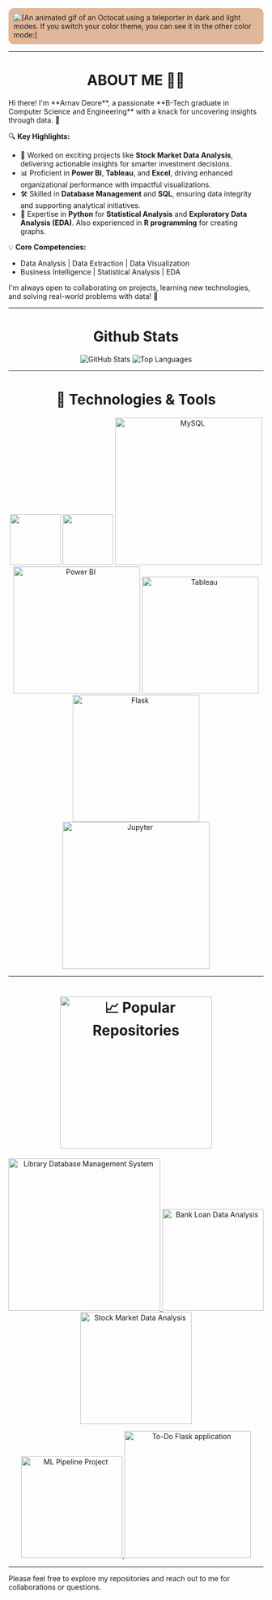 
<p align="center">
  <picture>
    <style>
      @keyframes colorChange {
        0% { background-color: #ff9999; }
        25% { background-color: #99ff99; }
        50% { background-color: #9999ff; }
        75% { background-color: #ffff99; }
        100% { background-color: #ff9999; }
      }
      .slideshow {
        display: inline-block;
        animation: colorChange 2s infinite;
        padding: 10px;
        border-radius: 10px;
      }
    </style>
    <div class="slideshow">
      <source
        media="(prefers-color-scheme: dark)"
        srcset="https://user-images.githubusercontent.com/19292210/199123129-b9c2437d-4e6d-4f1c-a7ea-d9a91babb41d.gif"
      />
      <source
        media="(prefers-color-scheme: light)"
        srcset="https://user-images.githubusercontent.com/19292210/88347096-c067a980-ccfe-11ea-8a06-bdaf552fee06.gif"
      />
      <img
        alt="[An animated gif of an Octocat using a teleporter in dark and light modes. If you switch your color theme, you can see it in the other color mode:]"
        src="https://user-images.githubusercontent.com/25423296/163456779-a8556205-d0a5-45e2-ac17-42d089e3c3f8.png"
      />
    </div>
  </picture>
</p>


<!--
**arnavdeore/arnavdeore** is a ✨ _special_ ✨ repository because its `README.md` (this file) appears on your GitHub profile.

Here are some ideas to get you started:

- 🔭 I’m currently working on ...
- 🌱 I’m currently learning ...
- 👯 I’m looking to collaborate on ...
- 🤔 I’m looking for help with ...
- 💬 Ask me about ...
- 📫 How to reach me: ...
- 😄 Pronouns: ...
- ⚡ Fun fact: ...
-->
---

<h1 align="center">ABOUT ME 👨‍💻</h1>
Hi there! I'm **Arnav Deore**, a passionate **B-Tech graduate in Computer Science and Engineering** with a knack for uncovering insights through data. 🚀 

🔍 **Key Highlights:**
- 🧩 Worked on exciting projects like **Stock Market Data Analysis**, delivering actionable insights for smarter investment decisions.
- 📊 Proficient in **Power BI**, **Tableau**, and **Excel**, driving enhanced organizational performance with impactful visualizations.
- 🛠️ Skilled in **Database Management** and **SQL**, ensuring data integrity and supporting analytical initiatives.
- 🐍 Expertise in **Python** for **Statistical Analysis** and **Exploratory Data Analysis (EDA)**. Also experienced in **R programming** for creating graphs.

💡 **Core Competencies:**
- Data Analysis | Data Extraction | Data Visualization  
- Business Intelligence | Statistical Analysis | EDA  

I'm always open to collaborating on projects, learning new technologies, and solving real-world problems with data! 🌟


---

 <h1 align="center">Github Stats</h1>
 <p align="center">
  <img src="https://github-readme-stats.vercel.app/api?username=arnavdeore&show_icons=true&hide_title=true" alt="GitHub Stats" />
  <img src="https://github-readme-stats.vercel.app/api/top-langs/?username=arnavdeore&theme=vue-dark&show_icons=true&hide_border=true&layout=compact" alt="Top Languages" />
</p>

---

<h1 align="center">🔧 Technologies & Tools</h1>
<p align="center">
   <img src="https://user-images.githubusercontent.com/74038190/212257472-08e52665-c503-4bd9-aa20-f5a4dae769b5.gif" width="100">  <img src="https://user-images.githubusercontent.com/74038190/212257468-1e9a91f1-b626-4baa-b15d-5c385dfa7ed2.gif" width="100"> 
   <img src="https://img.shields.io/badge/MySQL-4479A1?style=flat&logo=mysql&logoColor=white" width="290" alt="MySQL"/> 
   <img src="https://img.shields.io/badge/Power%20BI-F2C811?style=flat&logo=powerbi&logoColor=white" width="250" alt="Power BI"/> 
   <img src="https://img.shields.io/badge/Tableau-E97627?style=flat&logo=tableau&logoColor=white" width="230" alt="Tableau"/>
   <img src="https://img.shields.io/badge/Flask-000000?style=flat&logo=flask&logoColor=white" width="250" alt="Flask"/>
   <img src="https://img.shields.io/badge/Jupyter-F37626?style=flat&logo=jupyter&logoColor=white" width="290" alt="Jupyter"/>
</p>

---

<h1 align="center"><img src="https://img.shields.io/badge/📈 Popular Repositories-4479A1?style=flat&logo=github&logoColor=white" alt="📈 Popular Repositories" width="300"/></h1>

<p align="center">
  <a href="https://github.com/arnavdeore/Library-Database-Management-System" target="_blank">
    <img src="https://img.shields.io/badge/Library--Database--Management--System-4479A1?style=flat&logo=github&logoColor=white" alt="Library Database Management System" width="300"/>
  </a>
  <a href="https://github.com/arnavdeore/Bank-Loan-Data-Analysis" target="_blank">
    <img src="https://img.shields.io/badge/Bank--Loan--Data--Analysis-4479A1?style=flat&logo=github&logoColor=white" alt="Bank Loan Data Analysis" width="200">
  </a>
   <a href="https://github.com/arnavdeore/Stock-Market-Data-Analysis" target="_blank">
    <img src="https://img.shields.io/badge/Stock--Market--Data--Analysis-4479A1?style=flat&logo=github&logoColor=white" alt="Stock Market Data Analysis" width="220">
  </a>
</p> 


<p align="center">
   <a href="https://github.com/arnavdeore/ML_Pipeline_Project" target="_blank">
    <img src="https://img.shields.io/badge/ML--Pipelin--Project-4479A1?style=flat&logo=github&logoColor=white" alt="ML Pipeline Project" width="200">
  </a>
  <a href="https://github.com/arnavdeore/To-Do_Flask_application" target="_blank">
    <img src="https://img.shields.io/badge/To--Do_Flask_application-4479A1?style=flat&logo=github&logoColor=white" alt="To-Do Flask application" width="250">
  </a>
</p>


---
Please feel free to explore my repositories and reach out to me for collaborations or questions.

